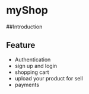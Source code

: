 # myShop

##Introduction 


## Feature
 - Authentication 
 - sign up and login
 - shopping cart  
 - upload your product for sell
 - payments
 
 
